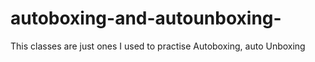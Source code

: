 # autoboxing-and-autounboxing-
This classes are just ones I used to practise Autoboxing, auto Unboxing
